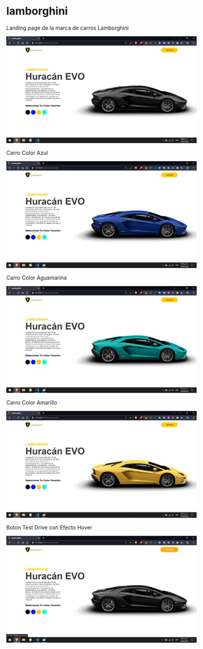 # lamborghini
Landing page de la marca de carros Lamborghini

![](https://github.com/GAMG-94/lamborghini/blob/main/img/black.jpg)

Carro Color Azul

![](https://github.com/GAMG-94/lamborghini/blob/main/img/blue.jpg)

Carro Color Aguamarina

![](https://github.com/GAMG-94/lamborghini/blob/main/img/seegreen.jpg)

Carro Color Amarillo

![](https://github.com/GAMG-94/lamborghini/blob/main/img/yellow.jpg)

Boton Test Drive con Efecto Hover

![](https://github.com/GAMG-94/lamborghini/blob/main/img/td.jpg)
